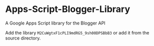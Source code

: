 # Apps-Script-Blogger-Library
A Google Apps Script library for the Blogger API  
  
Add the library `M2CuWgtxF1cPLI9mdRG5_9sh00DPSBbB3` or add it from the source directory.
